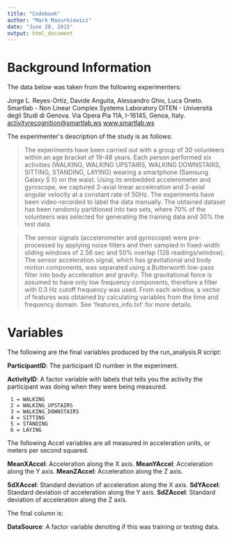 ```yaml
---
title: "Codebook"
author: "Mark Mazurkiewicz"
date: "June 20, 2015"
output: html_document
---
```


# Background Information #

The data below was taken from the following experimenters:

Jorge L. Reyes-Ortiz, Davide Anguita, Alessandro Ghio, Luca Oneto.
Smartlab - Non Linear Complex Systems Laboratory
DITEN - Università degli Studi di Genova.
Via Opera Pia 11A, I-16145, Genoa, Italy.
activityrecognition@smartlab.ws
www.smartlab.ws

The experimenter's description of the study is as follows: 

> The experiments have been carried out with a group of 30 volunteers within an age bracket of 19-48 years. Each person performed six activities (WALKING, WALKING UPSTAIRS, WALKING DOWNSTAIRS, SITTING, STANDING, LAYING) wearing a smartphone (Samsung Galaxy S II) on the waist. Using its embedded accelerometer and gyroscope, we captured 3-axial linear acceleration and 3-axial angular velocity at a constant rate of 50Hz. The experiments have been video-recorded to label the data manually. The obtained dataset has been randomly partitioned into two sets, where 70% of the volunteers was selected for generating the training data and 30% the test data. 

> The sensor signals (accelerometer and gyroscope) were pre-processed by applying noise filters and then sampled in fixed-width sliding windows of 2.56 sec and 50% overlap (128 readings/window). The sensor acceleration signal, which has gravitational and body motion components, was separated using a Butterworth low-pass filter into body acceleration and gravity. The gravitational force is assumed to have only low frequency components, therefore a filter with 0.3 Hz cutoff frequency was used. From each window, a vector of features was obtained by calculating variables from the time and frequency domain. See 'features_info.txt' for more details. 


# Variables #

The following are the final variables produced by the run_analysis.R script:

**ParticipantID**: The participant ID number in the experiment.

**ActivityID**: A factor variable with labels that tells you the activity the participant was doing when they were being measured. 

     1 = WALKING
     2 = WALKING_UPSTAIRS
     3 = WALKING_DOWNSTAIRS
     4 = SITTING
     5 = STANDING
     6 = LAYING

The following Accel variables are all measured in acceleration units, or meters per second squared. 

**MeanXAccel**: Acceleration along the X axis.
**MeanYAccel**: Acceleration along the Y axis.
**MeanZAccel**: Acceleration along the Z axis.

**SdXAccel**: Standard deviation of acceleration along the X axis.
**SdYAccel**: Standard deviation of acceleration along the Y axis.
**SdZAccel**: Standard deviation of acceleration along the Z axis.

The final column is:

**DataSource**: A factor variable denoting if this was training or testing data.
